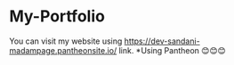 # My-Portfolio
You can visit my website using https://dev-sandani-madampage.pantheonsite.io/ link.
*Using Pantheon
😊😊😊
